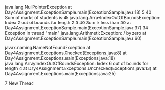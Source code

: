 java.lang.NullPointerException at Day4Assignment.ExceptionSample.main(ExceptionSample.java:18)
5 40
Sum of marks of students is:45
java.lang.ArrayIndexOutOfBoundsException: Index 2 out of bounds for length 2
5
40
Sum is less than 50
	at Day4Assignment.ExceptionSample.main(ExceptionSample.java:37)
34
Exception in thread "main" java.lang.ArithmeticException: / by zero at Day4Assignment.ExceptionSample.main(ExceptionSample.java:60)


javax.naming.NameNotFoundException
	at Day4Assignment.Exceptions.Checked(Exceptions.java:8)
	at Day4Assignment.Exceptions.main(Exceptions.java:18)
java.lang.ArrayIndexOutOfBoundsException: Index 6 out of bounds for length 4
	at Day4Assignment.Exceptions.Unchecked(Exceptions.java:13)
	at Day4Assignment.Exceptions.main(Exceptions.java:25)


7
New Thread

